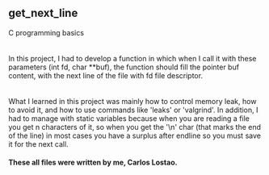 ## get_next_line
<div>C programming basics</div>
<br>
<br>
<div style="text-align:justifuy"> In this project, I had to develop a function in which when I call it with these parameters (int fd, char **buf), the function should fill the pointer buf content, with the next line of the file with fd file descriptor.</div>
<br>
<br>
<div style="text-align:justifuy"> What I learned in this project was mainly how to control memory leak, how to avoid it, and how to use commands like 'leaks' or 'valgrind'. In addition, I had to manage with static variables because when you are reading a file you get n characters of it, so when you get the '\n' char (that marks the end of the line) in most cases you have a surplus after endline so you must save it for the next call.</div>

#### These all files were written by me, Carlos Lostao.

